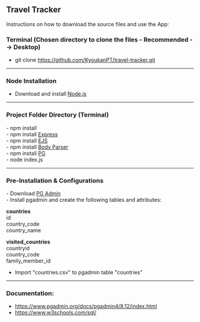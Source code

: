 <h2>Travel Tracker</h2>

<p>Instructions on how to download the source files and use the App: </p>

<h3>Terminal (Chosen directory to clone the files - Recommended --> Desktop)</h3>

- git clone https://github.com/KyoukanPT/travel-tracker.git

<hr>

<h3>Node Installation</h3>
 
- Download and install <a href="https://nodejs.org/en/download"> Node.js </a> <br>

<hr>

<h3>Project Folder Directory (Terminal)</h3>
- npm install <br>
- npm install <a href="https://expressjs.com/en/starter/installing.html"> Express </a> <br>
- npm install <a href="https://ejs.co/"> EJS </a> <br>
- npm install <a href="https://www.npmjs.com/package/body-parser"> Body Parser </a> <br>
- npm install <a href="https://www.npmjs.com/package/pg" >PG</a> <br>
- node index.js <br>

<hr>

<h3>Pre-Installation & Configurations </h3>
- Download <a href="https://www.pgadmin.org/download/"> PG Admin </a> <br>
- Install pgadmin and create the following tables and attributes: <br>

<b>countries</b><br>
id <br>
country_code <br>
country_name <br>

<b>visited_countries</b><br>
countryid <br>
country_code <br>
family_member_id <br>

- Import "countries.csv" to pgadmin table "countries" <br>

<hr>

<h3> Documentation: </h3>

- https://www.pgadmin.org/docs/pgadmin4/8.12/index.html
- https://www.w3schools.com/sql/
